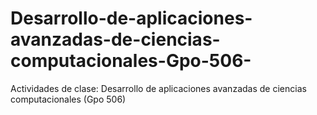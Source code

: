 # Desarrollo-de-aplicaciones-avanzadas-de-ciencias-computacionales-Gpo-506-
Actividades de clase: Desarrollo de aplicaciones avanzadas de ciencias computacionales (Gpo 506)
